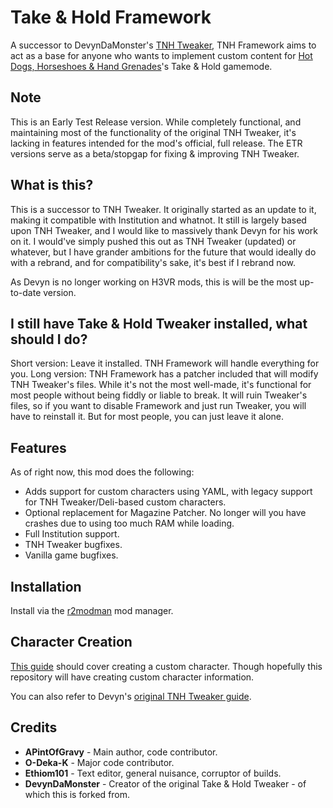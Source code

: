 # Take & Hold Framework
A successor to DevynDaMonster's [TNH Tweaker](https://thunderstore.io/c/h3vr/p/devyndamonster/TakeAndHoldTweaker/), TNH Framework aims to act as a base for anyone who wants to implement custom content for [Hot Dogs, Horseshoes & Hand Grenades](https://store.steampowered.com/app/450540/Hot_Dogs_Horseshoes__Hand_Grenades/)'s Take & Hold gamemode.

## Note
This is an Early Test Release version. While completely functional, and maintaining most of the functionality of the original TNH Tweaker, it's lacking in features intended for the mod's official, full release. The ETR versions serve as a beta/stopgap for fixing & improving TNH Tweaker.

## What is this?
This is a successor to TNH Tweaker. It originally started as an update to it, making it compatible with Institution and whatnot. It still is largely based upon TNH Tweaker, and I would like to massively thank Devyn for his work on it. I would've simply pushed this out as TNH Tweaker (updated) or whatever, but I have grander ambitions for the future that would ideally do with a rebrand, and for compatibility's sake, it's best if I rebrand now. 

As Devyn is no longer working on H3VR mods, this is will be the most up-to-date version.

## I still have Take & Hold Tweaker installed, what should I do?
Short version: Leave it installed. TNH Framework will handle everything for you.
Long version:
TNH Framework has a patcher included that will modify TNH Tweaker's files. While it's not the most well-made, it's functional for most people without being fiddly or liable to break. It will ruin Tweaker's files, so if you want to disable Framework and just run Tweaker, you will have to reinstall it. But for most people, you can just leave it alone.

## Features
As of right now, this mod does the following:
- Adds support for custom characters using YAML, with legacy support for TNH Tweaker/Deli-based custom characters.
- Optional replacement for Magazine Patcher. No longer will you have crashes due to using too much RAM while loading.
- Full Institution support.
- TNH Tweaker bugfixes.
- Vanilla game bugfixes.

## Installation
Install via the [r2modman](https://thunderstore.io/c/h3vr/p/ebkr/r2modman/) mod manager.

## Character Creation
[This guide](https://docs.google.com/document/d/1j92RENR0DX1t_81b4gsZzou_FpKNPUTj9CVgfmesqe0/edit?usp=sharing) should cover creating a custom character. Though hopefully this repository will have creating custom character information.

You can also refer to Devyn's [original TNH Tweaker guide](https://github.com/devyndamonster/TakeAndHoldTweaker/wiki).

## Credits
- **APintOfGravy** - Main author, code contributor.
- **O-Deka-K** - Major code contributor.
- **Ethiom101** - Text editor, general nuisance, corruptor of builds.
- **DevynDaMonster** - Creator of the original Take & Hold Tweaker - of which this is forked from.
